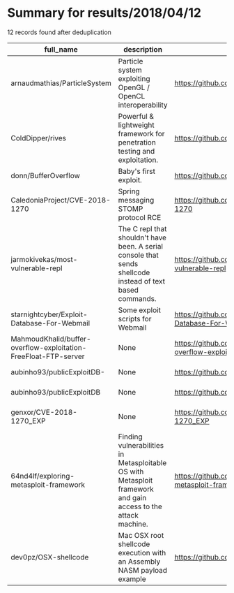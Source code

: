 
# Summary for results/2018/04/12
    
12 records found after deduplication

| full_name | description | html_url | matched_list | matched_count | pushed_at | size | stargazers_count | language | forks_count | vul_ids |
|-----------------------------------------------------------------|---------------------------------------------------------------------------------------------------------------|------------------------------------------------------------------------------------|----------------------------------|-----------------|---------------------------|--------|--------------------|------------|---------------|-------------------|
| arnaudmathias/ParticleSystem | Particle system exploiting OpenGL / OpenCL interoperability | https://github.com/arnaudmathias/ParticleSystem | ['exploit'] | 1 | 2018-04-12 07:12:11+00:00 | 5635 | 0 | C++ | 0 | [] |
| ColdDipper/rives | Powerful & lightweight framework for penetration testing and exploitation. | https://github.com/ColdDipper/rives | ['exploit'] | 1 | 2018-04-12 19:03:41+00:00 | 7 | 0 | Python | 0 | [] |
| donn/BufferOverflow | Baby's first exploit. | https://github.com/donn/BufferOverflow | ['exploit'] | 1 | 2018-04-12 10:30:26+00:00 | 105 | 0 | Ruby | 0 | [] |
| CaledoniaProject/CVE-2018-1270 | Spring messaging STOMP protocol RCE | https://github.com/CaledoniaProject/CVE-2018-1270 | ['cve-2', 'rce'] | 2 | 2018-04-12 05:48:24+00:00 | 474 | 112 | Java | 24 | ['CVE-2018-1270'] |
| jarmokivekas/most-vulnerable-repl | The C repl that shouldn't have been. A serial console that sends shellcode instead of text based commands. | https://github.com/jarmokivekas/most-vulnerable-repl | ['shellcode'] | 1 | 2018-04-12 19:42:57+00:00 | 13 | 0 | C | 0 | [] |
| starnightcyber/Exploit-Database-For-Webmail | Some exploit scripts for Webmail | https://github.com/starnightcyber/Exploit-Database-For-Webmail | ['exploit'] | 1 | 2018-04-12 02:30:32+00:00 | 337 | 8 | Python | 5 | [] |
| MahmoudKhalid/buffer-overflow-exploitation-FreeFloat-FTP-server | None | https://github.com/MahmoudKhalid/buffer-overflow-exploitation-FreeFloat-FTP-server | ['exploit'] | 1 | 2018-04-12 01:04:41+00:00 | 2 | 0 | | 2 | [] |
| aubinho93/publicExploitDB- | None | https://github.com/aubinho93/publicExploitDB- | ['exploit'] | 1 | 2018-04-12 08:55:15+00:00 | 0 | 0 | | 0 | [] |
| aubinho93/publicExploitDB | None | https://github.com/aubinho93/publicExploitDB | ['exploit'] | 1 | 2018-04-12 08:56:41+00:00 | 0 | 0 | | 0 | [] |
| genxor/CVE-2018-1270_EXP | None | https://github.com/genxor/CVE-2018-1270_EXP | ['cve-2'] | 1 | 2018-04-12 10:00:45+00:00 | 543 | 19 | Java | 6 | ['CVE-2018-1270'] |
| 64nd4lf/exploring-metasploit-framework | Finding vulnerabilities in Metasploitable OS with Metasploit framework and gain access to the attack machine. | https://github.com/64nd4lf/exploring-metasploit-framework | ['metasploit module OR payload'] | 1 | 2018-04-12 15:41:34+00:00 | 577 | 0 | nan | 0 | [] |
| dev0pz/OSX-shellcode | Mac OSX root shellcode execution with an Assembly NASM payload example | https://github.com/dev0pz/OSX-shellcode | ['shellcode'] | 1 | 2018-04-12 20:37:07+00:00 | 0 | 2 | C | 0 | [] |
